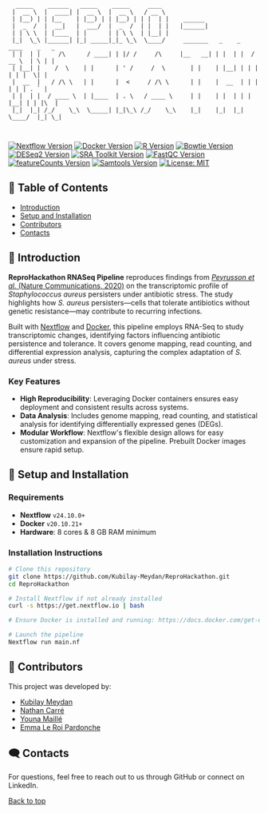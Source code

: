 <a name="top"></a>
```
  _____    ______   _____    _____     ____                                        
 |  __ \  |  ____| |  __ \  |  __ \   / __ \                                       
 | |__) | | |__    | |__) | | |__) | | |  | |    ______                            
 |  _  /  |  __|   |  ___/  |  _  /  | |  | |   |______|                           
 | | \ \  | |____  | |      | | \ \  | |__| |                                      
 |_|  \_\ |______| |_| _____|_|_ \_\  \____/     _______   _    _    ____    _   _ 
 | |  | |     /\      / ____| | |/ /     /\     |__   __| | |  | |  / __ \  | \ | |
 | |__| |    /  \    | |      | ' /     /  \       | |    | |__| | | |  | | |  \| |
 |  __  |   / /\ \   | |      |  <     / /\ \      | |    |  __  | | |  | | | . ` |
 | |  | |  / ____ \  | |____  | . \   / ____ \     | |    | |  | | | |__| | | |\  |
 |_|  |_| /_/    \_\  \_____| |_|\_\ /_/    \_\    |_|    |_|  |_|  \____/  |_| \_|
                                                                                   
                                                                                   
```                                   
                                                                                   
                                                                                   
[![Nextflow Version](https://img.shields.io/badge/Nextflow-24.10-brightgreen)](https://www.nextflow.io)
[![Docker Version](https://img.shields.io/badge/Docker-20.10.21-blue)](https://www.docker.com)
[![R Version](https://img.shields.io/badge/R-3.4.1-darkblue)](https://www.r-project.org/)
[![Bowtie Version](https://img.shields.io/badge/Bowtie-0.12.7-green)](http://bowtie-bio.sourceforge.net/index.shtml)
[![DESeq2 Version](https://img.shields.io/badge/DESeq2-1.46.0-red)](https://bioconductor.org/packages/release/bioc/html/DESeq2.html)
[![SRA Toolkit Version](https://img.shields.io/badge/SRA%20Toolkit-3.1.1-lightgreen)](https://github.com/ncbi/sra-tools)
[![FastQC Version](https://img.shields.io/badge/FastQC-0.12.1-darkblue)](https://www.bioinformatics.babraham.ac.uk/projects/fastqc/)
[![featureCounts Version](https://img.shields.io/badge/featureCounts-1.4.6-red)](http://bioinf.wehi.edu.au/featureCounts/)
[![Samtools Version](https://img.shields.io/badge/Samtools-1.21-darkred)](http://www.htslib.org/)
[![License: MIT](https://img.shields.io/badge/License-MIT-turquoise.svg)](https://fr.wikipedia.org/wiki/Licence_MIT)

## 📑 Table of Contents
- [Introduction](#Introduction)
- [Setup and Installation](#setup-and-installation)
- [Contributors](#contributors)
- [Contacts](#contacts)

## 🧬 Introduction <a name="Introduction"></a>

**ReproHackathon RNASeq Pipeline** reproduces findings from [*Peyrusson et al.* (Nature Communications, 2020)](https://www.nature.com/articles/s41467-020-15966-7) on the transcriptomic profile of *Staphylococcus aureus* persisters under antibiotic stress. The study highlights how *S. aureus* persisters—cells that tolerate antibiotics without genetic resistance—may contribute to recurring infections.

Built with [Nextflow](https://www.nextflow.io) and [Docker](https://www.docker.com), this pipeline employs RNA-Seq to study transcriptomic changes, identifying factors influencing antibiotic persistence and tolerance. It covers genome mapping, read counting, and differential expression analysis, capturing the complex adaptation of *S. aureus* under stress.

### Key Features
- **High Reproducibility**: Leveraging Docker containers ensures easy deployment and consistent results across systems.
- **Data Analysis**: Includes genome mapping, read counting, and statistical analysis for identifying differentially expressed genes (DEGs).
- **Modular Workflow**: Nextflow's flexible design allows for easy customization and expansion of the pipeline. Prebuilt Docker images ensure rapid setup.

## 🔧 Setup and Installation <a name="setup-and-installation"></a>

### Requirements
- **Nextflow** `v24.10.0+`
- **Docker** `v20.10.21+`
- **Hardware**: 8 cores & 8 GB RAM minimum

### Installation Instructions
```bash
# Clone this repository
git clone https://github.com/Kubilay-Meydan/ReproHackathon.git
cd ReproHackathon

# Install Nextflow if not already installed
curl -s https://get.nextflow.io | bash

# Ensure Docker is installed and running: https://docs.docker.com/get-docker/

# Launch the pipeline
Nextflow run main.nf
```

## 👥 Contributors <a name="contributors"></a>
This project was developed by:
- [Kubilay Meydan](https://github.com/Kubilay-Meydan)
- [Nathan Carré](https://github.com/Nathan-Carre)
- [Youna Maillé](https://github.com/YounaMKr)
- [Emma Le Roi Pardonche](https://github.com/emmaleroyp)

## 🗨️ Contacts <a name="contacts"></a>

For questions, feel free to reach out to us through GitHub or connect on LinkedIn.

[Back to top](#top)
